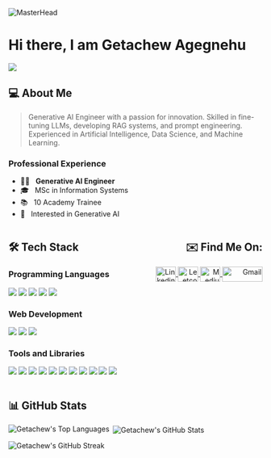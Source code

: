 ![MasterHead](https://github.com/getachewagegnehu/getachewagegnehu/blob/main/getachewbanner.jpeg)

# Hi there, I am Getachew Agegnehu

![](https://komarev.com/ghpvc/?username=your-getachewagegnehu&color=0069b4)

## 💻 About Me

> Generative AI Engineer with a passion for innovation. Skilled in fine-tuning LLMs, developing RAG systems, and prompt engineering.  
> Experienced in Artificial Intelligence, Data Science, and Machine Learning.
### Professional Experience

- 👩‍💻 &nbsp; **Generative AI Engineer**
- 🎓 &nbsp; MSc in Information Systems
- 📚 &nbsp; 10 Academy Trainee
- 🤔 &nbsp; Interested in Generative AI

<div style="display: flex; justify-content: space-between;">

  <div style="flex: 1;">

  ## 🛠️ Tech Stack

  ### Programming Languages

  <p>
    <img src="https://img.shields.io/badge/-C-000000?style=flat&logo=C&logoColor=white"/> 
    <img src="https://img.shields.io/badge/-C++-000000?style=flat&logo=C%2B%2B&logoColor=white"/> 
    <img src="https://img.shields.io/badge/-Java-000000?style=flat&logo=java&logoColor=white"/> 
    <img src="https://img.shields.io/badge/-Python-000000?style=flat&logo=python&logoColor=white"/> 
    <img src="https://img.shields.io/badge/-R-000000?style=flat&logo=R&logoColor=white"/> 
  </p>

  ### Web Development

  <p>
    <img src="https://img.shields.io/badge/-Spring-000000?style=flat&logo=spring&logoColor=white"/> 
    <img src="https://img.shields.io/badge/-Django-000000?style=flat&logo=django&logoColor=white"/> 
    <img src="https://img.shields.io/badge/-Flask-000000?style=flat&logo=flask&logoColor=white"/> 
  </p>

  ### Tools and Libraries

  <p>
    <img src="https://img.shields.io/badge/-Pandas-000000?style=flat&logo=pandas&logoColor=white"/> 
    <img src="https://img.shields.io/badge/-Docker-000000?style=flat&logo=docker&logoColor=white"/>
    <img src="https://img.shields.io/badge/-Kafka-000000?style=flat&logo=apache-kafka&logoColor=white"/>
    <img src="https://img.shields.io/badge/-Hadoop-000000?style=flat&logo=apache-hadoop&logoColor=white"/>
    <img src="https://img.shields.io/badge/-Airflow-000000?style=flat&logo=apache-airflow&logoColor=white"/>
    <img src="https://img.shields.io/badge/-PostgreSQL-000000?style=flat&logo=postgresql&logoColor=white"/>
    <img src="https://img.shields.io/badge/-Linux-000000?style=flat&logo=linux&logoColor=white"/> 
    <img src="https://img.shields.io/badge/-Git-000000?style=flat&logo=git&logoColor=white"/> 
    <img src="https://img.shields.io/badge/-MySQL-000000?style=flat&logo=mysql&logoColor=white"/> 
    <img src="https://img.shields.io/badge/-SQLite-000000?style=flat&logo=sqlite&logoColor=white"/> 
    <img src="https://img.shields.io/badge/-VS%20Code-000000?style=flat&logo=visual-studio-code&logoColor=white"/> 
  </p>
  
  </div>

  <div style="flex: 1; text-align: right;">

  ## ✉️ Find Me On:

  <p>
    <a href="https://linkedin.com/in/getachewagegnehu" target="blank">
      <img align="center" src="https://raw.githubusercontent.com/rahuldkjain/github-profile-readme-generator/master/src/images/icons/Social/linked-in-alt.svg" alt="Linkedin" height="30" width="40" />
    </a>
    <a href="https://www.leetcode.com/getachewagegnehu" target="blank">
      <img align="center" src="https://raw.githubusercontent.com/rahuldkjain/github-profile-readme-generator/master/src/images/icons/Social/leet-code.svg" alt="Leetcode" height="30" width="40" />
    </a>
    <a href="https://medium.com/@getachewagegnehu" target="blank">
      <img align="center" src="https://raw.githubusercontent.com/rahuldkjain/github-profile-readme-generator/master/src/images/icons/Social/medium.svg" alt="Medium" height="30" width="40" />
    </a>
    <a href="mailto:gechachin@gmail.com" target="blank">
      <img align="center" src="https://img.shields.io/badge/-Gmail-c14438?style=flat&logo=Gmail&logoColor=white" alt="Gmail" height="30" width="80" />
    </a>
  </p>

  </div>
  
</div>

## 📊 GitHub Stats

<p>
  <img align="left" src="https://github-readme-stats.vercel.app/api/top-langs?username=getachewagegnehu&show_icons=true&locale=en&layout=compact" alt="Getachew's Top Languages" />
</p>

<p>
  &nbsp;<img align="center" src="https://github-readme-stats.vercel.app/api?username=getachewagegnehu&show_icons=true&locale=en" alt="Getachew's GitHub Stats" />
</p>

<p>
  <img align="center" src="https://github-readme-streak-stats.herokuapp.com/?user=getachewagegnehu&" alt="Getachew's GitHub Streak" />
</p>
